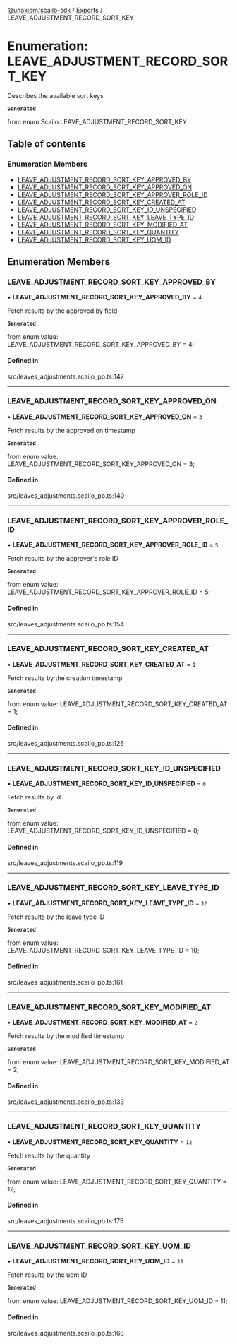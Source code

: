 [@unaxiom/scailo-sdk](../README.md) / [Exports](../modules.md) / LEAVE\_ADJUSTMENT\_RECORD\_SORT\_KEY

# Enumeration: LEAVE\_ADJUSTMENT\_RECORD\_SORT\_KEY

Describes the available sort keys

**`Generated`**

from enum Scailo.LEAVE_ADJUSTMENT_RECORD_SORT_KEY

## Table of contents

### Enumeration Members

- [LEAVE\_ADJUSTMENT\_RECORD\_SORT\_KEY\_APPROVED\_BY](LEAVE_ADJUSTMENT_RECORD_SORT_KEY.md#leave_adjustment_record_sort_key_approved_by)
- [LEAVE\_ADJUSTMENT\_RECORD\_SORT\_KEY\_APPROVED\_ON](LEAVE_ADJUSTMENT_RECORD_SORT_KEY.md#leave_adjustment_record_sort_key_approved_on)
- [LEAVE\_ADJUSTMENT\_RECORD\_SORT\_KEY\_APPROVER\_ROLE\_ID](LEAVE_ADJUSTMENT_RECORD_SORT_KEY.md#leave_adjustment_record_sort_key_approver_role_id)
- [LEAVE\_ADJUSTMENT\_RECORD\_SORT\_KEY\_CREATED\_AT](LEAVE_ADJUSTMENT_RECORD_SORT_KEY.md#leave_adjustment_record_sort_key_created_at)
- [LEAVE\_ADJUSTMENT\_RECORD\_SORT\_KEY\_ID\_UNSPECIFIED](LEAVE_ADJUSTMENT_RECORD_SORT_KEY.md#leave_adjustment_record_sort_key_id_unspecified)
- [LEAVE\_ADJUSTMENT\_RECORD\_SORT\_KEY\_LEAVE\_TYPE\_ID](LEAVE_ADJUSTMENT_RECORD_SORT_KEY.md#leave_adjustment_record_sort_key_leave_type_id)
- [LEAVE\_ADJUSTMENT\_RECORD\_SORT\_KEY\_MODIFIED\_AT](LEAVE_ADJUSTMENT_RECORD_SORT_KEY.md#leave_adjustment_record_sort_key_modified_at)
- [LEAVE\_ADJUSTMENT\_RECORD\_SORT\_KEY\_QUANTITY](LEAVE_ADJUSTMENT_RECORD_SORT_KEY.md#leave_adjustment_record_sort_key_quantity)
- [LEAVE\_ADJUSTMENT\_RECORD\_SORT\_KEY\_UOM\_ID](LEAVE_ADJUSTMENT_RECORD_SORT_KEY.md#leave_adjustment_record_sort_key_uom_id)

## Enumeration Members

### LEAVE\_ADJUSTMENT\_RECORD\_SORT\_KEY\_APPROVED\_BY

• **LEAVE\_ADJUSTMENT\_RECORD\_SORT\_KEY\_APPROVED\_BY** = ``4``

Fetch results by the approved by field

**`Generated`**

from enum value: LEAVE_ADJUSTMENT_RECORD_SORT_KEY_APPROVED_BY = 4;

#### Defined in

src/leaves_adjustments.scailo_pb.ts:147

___

### LEAVE\_ADJUSTMENT\_RECORD\_SORT\_KEY\_APPROVED\_ON

• **LEAVE\_ADJUSTMENT\_RECORD\_SORT\_KEY\_APPROVED\_ON** = ``3``

Fetch results by the approved on timestamp

**`Generated`**

from enum value: LEAVE_ADJUSTMENT_RECORD_SORT_KEY_APPROVED_ON = 3;

#### Defined in

src/leaves_adjustments.scailo_pb.ts:140

___

### LEAVE\_ADJUSTMENT\_RECORD\_SORT\_KEY\_APPROVER\_ROLE\_ID

• **LEAVE\_ADJUSTMENT\_RECORD\_SORT\_KEY\_APPROVER\_ROLE\_ID** = ``5``

Fetch results by the approver's role ID

**`Generated`**

from enum value: LEAVE_ADJUSTMENT_RECORD_SORT_KEY_APPROVER_ROLE_ID = 5;

#### Defined in

src/leaves_adjustments.scailo_pb.ts:154

___

### LEAVE\_ADJUSTMENT\_RECORD\_SORT\_KEY\_CREATED\_AT

• **LEAVE\_ADJUSTMENT\_RECORD\_SORT\_KEY\_CREATED\_AT** = ``1``

Fetch results by the creation timestamp

**`Generated`**

from enum value: LEAVE_ADJUSTMENT_RECORD_SORT_KEY_CREATED_AT = 1;

#### Defined in

src/leaves_adjustments.scailo_pb.ts:126

___

### LEAVE\_ADJUSTMENT\_RECORD\_SORT\_KEY\_ID\_UNSPECIFIED

• **LEAVE\_ADJUSTMENT\_RECORD\_SORT\_KEY\_ID\_UNSPECIFIED** = ``0``

Fetch results by id

**`Generated`**

from enum value: LEAVE_ADJUSTMENT_RECORD_SORT_KEY_ID_UNSPECIFIED = 0;

#### Defined in

src/leaves_adjustments.scailo_pb.ts:119

___

### LEAVE\_ADJUSTMENT\_RECORD\_SORT\_KEY\_LEAVE\_TYPE\_ID

• **LEAVE\_ADJUSTMENT\_RECORD\_SORT\_KEY\_LEAVE\_TYPE\_ID** = ``10``

Fetch results by the leave type ID

**`Generated`**

from enum value: LEAVE_ADJUSTMENT_RECORD_SORT_KEY_LEAVE_TYPE_ID = 10;

#### Defined in

src/leaves_adjustments.scailo_pb.ts:161

___

### LEAVE\_ADJUSTMENT\_RECORD\_SORT\_KEY\_MODIFIED\_AT

• **LEAVE\_ADJUSTMENT\_RECORD\_SORT\_KEY\_MODIFIED\_AT** = ``2``

Fetch results by the modified timestamp

**`Generated`**

from enum value: LEAVE_ADJUSTMENT_RECORD_SORT_KEY_MODIFIED_AT = 2;

#### Defined in

src/leaves_adjustments.scailo_pb.ts:133

___

### LEAVE\_ADJUSTMENT\_RECORD\_SORT\_KEY\_QUANTITY

• **LEAVE\_ADJUSTMENT\_RECORD\_SORT\_KEY\_QUANTITY** = ``12``

Fetch results by the quantity

**`Generated`**

from enum value: LEAVE_ADJUSTMENT_RECORD_SORT_KEY_QUANTITY = 12;

#### Defined in

src/leaves_adjustments.scailo_pb.ts:175

___

### LEAVE\_ADJUSTMENT\_RECORD\_SORT\_KEY\_UOM\_ID

• **LEAVE\_ADJUSTMENT\_RECORD\_SORT\_KEY\_UOM\_ID** = ``11``

Fetch results by the uom ID

**`Generated`**

from enum value: LEAVE_ADJUSTMENT_RECORD_SORT_KEY_UOM_ID = 11;

#### Defined in

src/leaves_adjustments.scailo_pb.ts:168
